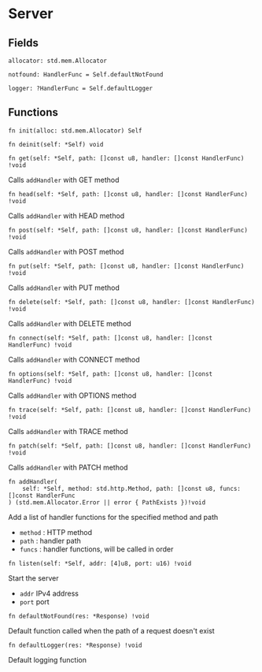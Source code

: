 # Server

## Fields

```zig
allocator: std.mem.Allocator
```

```zig
notfound: HandlerFunc = Self.defaultNotFound
```

```zig
logger: ?HandlerFunc = Self.defaultLogger
```

## Functions

```zig
fn init(alloc: std.mem.Allocator) Self
```

```zig
fn deinit(self: *Self) void
```

```zig
fn get(self: *Self, path: []const u8, handler: []const HandlerFunc) !void
```

Calls `addHandler` with GET method

```zig
fn head(self: *Self, path: []const u8, handler: []const HandlerFunc) !void
```

Calls `addHandler` with HEAD method

```zig
fn post(self: *Self, path: []const u8, handler: []const HandlerFunc) !void
```

Calls `addHandler` with POST method

```zig
fn put(self: *Self, path: []const u8, handler: []const HandlerFunc) !void
```

Calls `addHandler` with PUT method

```zig
fn delete(self: *Self, path: []const u8, handler: []const HandlerFunc) !void
```

Calls `addHandler` with DELETE method

```zig
fn connect(self: *Self, path: []const u8, handler: []const HandlerFunc) !void
```

Calls `addHandler` with CONNECT method

```zig
fn options(self: *Self, path: []const u8, handler: []const HandlerFunc) !void
```

Calls `addHandler` with OPTIONS method

```zig
fn trace(self: *Self, path: []const u8, handler: []const HandlerFunc) !void
```

Calls `addHandler` with TRACE method

```zig
fn patch(self: *Self, path: []const u8, handler: []const HandlerFunc) !void
```

Calls `addHandler` with PATCH method

```zig
fn addHandler(
    self: *Self, method: std.http.Method, path: []const u8, funcs: []const HandlerFunc
) (std.mem.Allocator.Error || error { PathExists })!void
```

Add a list of handler functions for the specified method and path

- `method` : HTTP method
- `path` : handler path
- `funcs` : handler functions, will be called in order

```zig
fn listen(self: *Self, addr: [4]u8, port: u16) !void
```

Start the server

- `addr` IPv4 address
- `port` port

```zig
fn defaultNotFound(res: *Response) !void
```

Default function called when the path of a request doesn't exist

```zig
fn defaultLogger(res: *Response) !void
```

Default logging function